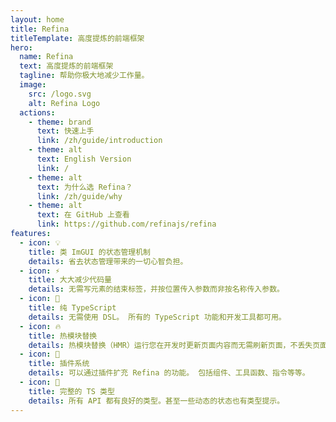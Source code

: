 ```yaml
---
layout: home
title: Refina
titleTemplate: 高度提炼的前端框架
hero:
  name: Refina
  text: 高度提炼的前端框架
  tagline: 帮助你极大地减少工作量。
  image:
    src: /logo.svg
    alt: Refina Logo
  actions:
    - theme: brand
      text: 快速上手
      link: /zh/guide/introduction
    - theme: alt
      text: English Version
      link: /
    - theme: alt
      text: 为什么选 Refina？
      link: /zh/guide/why
    - theme: alt
      text: 在 GitHub 上查看
      link: https://github.com/refinajs/refina
features:
  - icon: 💡
    title: 类 ImGUI 的状态管理机制
    details: 省去状态管理带来的一切心智负担。
  - icon: ⚡️
    title: 大大减少代码量
    details: 无需写元素的结束标签，并按位置传入参数而非按名称传入参数。
  - icon: 🧩
    title: 纯 TypeScript
    details: 无需使用 DSL。 所有的 TypeScript 功能和开发工具都可用。
  - icon: 🔥
    title: 热模块替换
    details: 热模块替换（HMR）运行您在开发时更新页面内容而无需刷新页面，不丢失页面的状态。
  - icon: 🔩
    title: 插件系统
    details: 可以通过插件扩充 Refina 的功能。 包括组件、工具函数、指令等等。
  - icon: 🔑
    title: 完整的 TS 类型
    details: 所有 API 都有良好的类型。甚至一些动态的状态也有类型提示。
---
```

